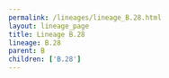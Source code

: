 ```yaml
---
permalink: /lineages/lineage_B.28.html
layout: lineage_page
title: Lineage B.28
lineage: B.28
parent: B
children: ['B.28']
---
```

